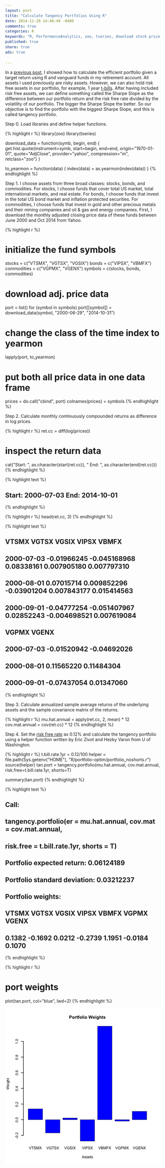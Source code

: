 ```yaml
---
layout: post
title: "Calculate Tangency Portfolios Using R"
date: 2014-11-20 14:48:49 -0400
comments: true
categories: R
keywords: "R, PerformanceAnalytics, zoo, tseries, download stock price data using R, analyze stock price data using R, tangency portfolios, portfolio optimization using R"
published: true
share: true
ads: true

---
```


In a [previous post](http://gmlang.com/r/calculate-efficient-portfolios-using-r/), I showed how to calculate the efficient portfolio given a target return using R and vanguard funds in my retirement account. All assets I used previously are risky assets. However, we can also hold risk free assets in our portfolio, for example, 1 year [t-bills](http://www.treasury.gov/resource-center/data-chart-center/interest-rates/Pages/TextView.aspx?data=yield). After having included risk free assets, we can define something called the Sharpe Slope as the difference between our portfolio return and the risk free rate divided by the volatility of our portfolio. The bigger the Sharpe Slope the better. So our objective is to find the portfolio with the biggest Sharpe Slope, and this is called tangency portfolio. 

Step 0. Load libraries and define helper functions.

{% highlight r %}
library(zoo)
library(tseries)

download_data = function(symb, begin, end) {
        get.hist.quote(instrument=symb, start=begin, end=end, 
                       origin="1970-01-01", quote="AdjClose", 
                       provider="yahoo", compression="m", 
                       retclass="zoo")
}

to_yearmon = function(data) {
        index(data) = as.yearmon(index(data))
}
{% endhighlight %}

Step 1. I choose assets from three broad classes: stocks, bonds, and commodities. For stocks, I choose funds that cover total US market, total international markets, and real estate. For bonds, I choose funds that invest in the total US bond market and inflation protected securities. For commodities, I choose funds that invest in gold and other precious metals and their mining companies and oil & gas and energy companies. First, I download the monthly adjusted closing price data of these funds between June 2000 and Oct 2014 from Yahoo.

{% highlight r %}
# initialize the fund symbols 
stocks = c("VTSMX", "VGTSX", "VGSIX")
bonds = c("VIPSX", "VBMFX")
commodities = c("VGPMX", "VGENX")
symbols = c(stocks, bonds, commodities)

# download adj. price data
port = list()
for (symbol in symbols)
        port[[symbol]] = download_data(symbol, "2000-06-29", "2014-10-31")

# change the class of the time index to yearmon
lapply(port, to_yearmon)

# put both all price data in one data frame
prices = do.call("cbind", port)
colnames(prices) = symbols
{% endhighlight %}

Step 2. Calculate monthly continuously compounded returns as difference in log prices.

{% highlight r %}
ret.cc = diff(log(prices))

# inspect the return data
cat("Start: ", as.character(start(ret.cc)), "  End: ", as.character(end(ret.cc)))
{% endhighlight %}



{% highlight text %}
## Start:  2000-07-03   End:  2014-10-01
{% endhighlight %}



{% highlight r %}
head(ret.cc, 3)
{% endhighlight %}



{% highlight text %}
##                  VTSMX        VGTSX       VGSIX        VIPSX       VBMFX
## 2000-07-03 -0.01966245 -0.045168968  0.08338161  0.007905180 0.007797310
## 2000-08-01  0.07015714  0.009852296 -0.03901204  0.007843177 0.015414563
## 2000-09-01 -0.04777254 -0.051407967  0.02852243 -0.004698521 0.007619084
##                  VGPMX       VGENX
## 2000-07-03 -0.01520942 -0.04692026
## 2000-08-01  0.11565220  0.11484304
## 2000-09-01 -0.07437054  0.01347060
{% endhighlight %}

Step 3. Calculate annualized sample average returns of the underlying assets and the sample covariance matrix of the returns.

{% highlight r %}
mu.hat.annual = apply(ret.cc, 2, mean) * 12   
cov.mat.annual = cov(ret.cc) * 12 
{% endhighlight %}

Step 4. Set the [risk free rate](http://www.treasury.gov/resource-center/data-chart-center/interest-rates/Pages/TextView.aspx?data=yield) as 0.12% and calculate the tangency portfolio using a helper function written by Eric Zivot and Hezky Varon from U of Washington.

{% highlight r %}
t.bill.rate.1yr = 0.12/100
helper = file.path(Sys.getenv("HOME"), "R/portfolio-optim/portfolio_noshorts.r")
source(helper)
tan.port = tangency.portfolio(mu.hat.annual, cov.mat.annual, 
                              risk.free=t.bill.rate.1yr, shorts=T)

summary(tan.port)
{% endhighlight %}



{% highlight text %}
## Call:
## tangency.portfolio(er = mu.hat.annual, cov.mat = cov.mat.annual, 
##     risk.free = t.bill.rate.1yr, shorts = T)
## 
## Portfolio expected return:     0.06124189 
## Portfolio standard deviation:  0.03212237 
## Portfolio weights:
##   VTSMX   VGTSX   VGSIX   VIPSX   VBMFX   VGPMX   VGENX 
##  0.1382 -0.1692  0.0212 -0.2739  1.1951 -0.0184  0.1070
{% endhighlight %}



{% highlight r %}
# port weights
plot(tan.port, col="blue", lwd=2)
{% endhighlight %}

![center](/../figs/2014-11-20-calculate-tangency-portfolios-using-r/unnamed-chunk-5-1.png) 
